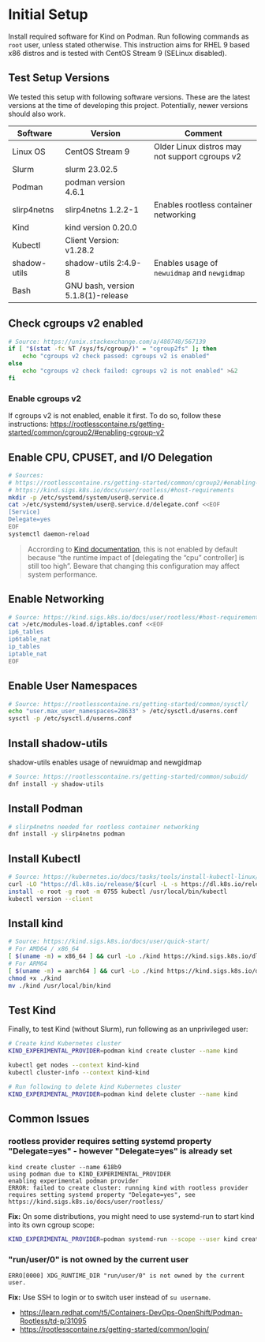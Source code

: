 # Initial Setup
Install required software for Kind on Podman. Run following commands as `root` user, unless stated otherwise.
This instruction aims for RHEL 9 based x86 distros and is tested with CentOS Stream 9 (SELinux disabled).

## Test Setup Versions
We tested this setup with following software versions. 
These are the latest versions at the time of developing this project.
Potentially, newer versions should also work.

| Software      | Version                            | Comment                                        |
|---------------|------------------------------------|------------------------------------------------|
| Linux OS      | CentOS Stream 9                    | Older Linux distros may not support cgroups v2 |
| Slurm         | slurm 23.02.5                      |                                                |
| Podman        | podman version 4.6.1               |                                                |
| slirp4netns   | slirp4netns 1.2.2-1                | Enables rootless container networking          |
| Kind          | kind version 0.20.0                |                                                |
| Kubectl       | Client Version: v1.28.2            |                                                |
| shadow-utils  | shadow-utils 2:4.9-8               | Enables usage of `newuidmap` and `newgidmap`   |
| Bash          | GNU bash, version 5.1.8(1)-release |                                                |


## Check cgroups v2 enabled
```bash
# Source: https://unix.stackexchange.com/a/480748/567139
if [ "$(stat -fc %T /sys/fs/cgroup/)" = "cgroup2fs" ]; then
    echo "cgroups v2 check passed: cgroups v2 is enabled"
else
    echo "cgroups v2 check failed: cgroups v2 is not enabled" >&2
fi
```
### Enable cgroups v2
If cgroups v2 is not enabled, enable it first. To do so, follow these instructions: https://rootlesscontaine.rs/getting-started/common/cgroup2/#enabling-cgroup-v2

## Enable CPU, CPUSET, and I/O Delegation
```bash
# Sources: 
# https://rootlesscontaine.rs/getting-started/common/cgroup2/#enabling-cpu-cpuset-and-io-delegation
# https://kind.sigs.k8s.io/docs/user/rootless/#host-requirements
mkdir -p /etc/systemd/system/user@.service.d
cat >/etc/systemd/system/user@.service.d/delegate.conf <<EOF
[Service]
Delegate=yes
EOF
systemctl daemon-reload
```
> Accrording to [Kind documentation](https://kind.sigs.k8s.io/docs/user/rootless/#host-requirements), this is not enabled by default because “the runtime impact of [delegating the “cpu” controller] is still too high”. Beware that changing this configuration may affect system performance.

## Enable Networking
```bash
# Source: https://kind.sigs.k8s.io/docs/user/rootless/#host-requirements
cat >/etc/modules-load.d/iptables.conf <<EOF
ip6_tables
ip6table_nat
ip_tables
iptable_nat
EOF
```

## Enable User Namespaces
```bash
# Source: https://rootlesscontaine.rs/getting-started/common/sysctl/
echo "user.max_user_namespaces=28633" > /etc/sysctl.d/userns.conf
sysctl -p /etc/sysctl.d/userns.conf
```

## Install shadow-utils
shadow-utils enables usage of newuidmap and newgidmap
```bash
# Source: https://rootlesscontaine.rs/getting-started/common/subuid/
dnf install -y shadow-utils
```

## Install Podman
```bash
# slirp4netns needed for rootless container networking
dnf install -y slirp4netns podman
```

## Install Kubectl
```bash
# Source: https://kubernetes.io/docs/tasks/tools/install-kubectl-linux/
curl -LO "https://dl.k8s.io/release/$(curl -L -s https://dl.k8s.io/release/stable.txt)/bin/linux/amd64/kubectl"
install -o root -g root -m 0755 kubectl /usr/local/bin/kubectl
kubectl version --client
```

## Install kind
```bash
# Source: https://kind.sigs.k8s.io/docs/user/quick-start/
# For AMD64 / x86_64
[ $(uname -m) = x86_64 ] && curl -Lo ./kind https://kind.sigs.k8s.io/dl/v0.20.0/kind-linux-amd64
# For ARM64
[ $(uname -m) = aarch64 ] && curl -Lo ./kind https://kind.sigs.k8s.io/dl/v0.20.0/kind-linux-arm64
chmod +x ./kind
mv ./kind /usr/local/bin/kind
```

## Test Kind
Finally, to test Kind (without Slurm), run following as an unprivileged user:
```bash
# Create kind Kubernetes cluster
KIND_EXPERIMENTAL_PROVIDER=podman kind create cluster --name kind

kubectl get nodes --context kind-kind
kubectl cluster-info --context kind-kind

# Run following to delete kind Kubernetes cluster
KIND_EXPERIMENTAL_PROVIDER=podman kind delete cluster --name kind
```

## Common Issues

### rootless provider requires setting systemd property "Delegate=yes" - however "Delegate=yes" is already set

```
kind create cluster --name 618b9
using podman due to KIND_EXPERIMENTAL_PROVIDER
enabling experimental podman provider
ERROR: failed to create cluster: running kind with rootless provider requires setting systemd property "Delegate=yes", see https://kind.sigs.k8s.io/docs/user/rootless/
```

**Fix:** On some distributions, you might need to use systemd-run to start kind into its own cgroup scope:

```bash
KIND_EXPERIMENTAL_PROVIDER=podman systemd-run --scope --user kind create cluster
```


### "run/user/0" is not owned by the current user
```
ERRO[0000] XDG_RUNTIME_DIR "run/user/0" is not owned by the current user.
```

**Fix:** Use SSH to login or to switch user instead of `su username`.
- https://learn.redhat.com/t5/Containers-DevOps-OpenShift/Podman-Rootless/td-p/31095
- https://rootlesscontaine.rs/getting-started/common/login/
